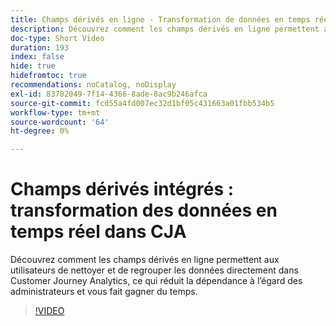 ```yaml
---
title: Champs dérivés en ligne - Transformation de données en temps réel dans CJA
description: Découvrez comment les champs dérivés en ligne permettent aux utilisateurs de nettoyer et de regrouper les données directement dans Customer Journey Analytics, ce qui réduit la dépendance à l’égard des administrateurs et vous fait gagner du temps.
doc-type: Short Video
duration: 193
index: false
hide: true
hidefromtoc: true
recommendations: noCatalog, noDisplay
exl-id: 83782049-7f14-4366-8ade-8ac9b246afca
source-git-commit: fcd55a4fd007ec32d1bf05c431663a01fbb534b5
workflow-type: tm+mt
source-wordcount: '64'
ht-degree: 0%

---
```


# Champs dérivés intégrés : transformation des données en temps réel dans CJA

Découvrez comment les champs dérivés en ligne permettent aux utilisateurs de nettoyer et de regrouper les données directement dans Customer Journey Analytics, ce qui réduit la dépendance à l’égard des administrateurs et vous fait gagner du temps.

<!-- 62_S102_3442449_192_inline-derived-fields-realtime-data-transformation-in-cja -->
>[!VIDEO](https://video.tv.adobe.com/v/3458362/?learn=on&enablevpops=true)
